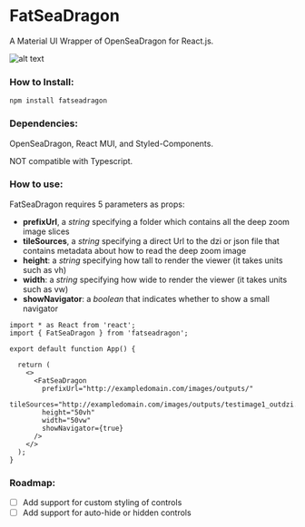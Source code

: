 # FatSeaDragon

A Material UI Wrapper of OpenSeaDragon for React.js. 

![alt text](https://i.ibb.co/9v1fNV2/Screenshot-from-2022-06-07-15-30-23.png)


### How to Install:

```
npm install fatseadragon
```

### Dependencies:
OpenSeaDragon, React MUI, and Styled-Components.

NOT compatible with Typescript.


### How to use:

FatSeaDragon requires 5 parameters as props:
- **prefixUrl**, a *string* specifying a folder which contains all the deep zoom image slices
- **tileSources**, a *string* specifying a direct Url to the dzi or json file that contains metadata about how to read the deep zoom image
- **height**: a *string* specifying how tall to render the viewer (it takes units such as vh)
- **width**: a *string* specifying how wide to render the viewer (it takes units such as vw)
- **showNavigator**: a *boolean* that indicates whether to show a small navigator


```
import * as React from 'react';
import { FatSeaDragon } from 'fatseadragon';

export default function App() {

  return (
    <>
      <FatSeaDragon 
        prefixUrl="http://exampledomain.com/images/outputs/"
        tileSources="http://exampledomain.com/images/outputs/testimage1_outdzi.dzi"
        height="50vh"
        width="50vw"
        showNavigator={true}
      />
    </>
  );
}
```

### Roadmap:

- [ ] Add support for custom styling of controls
- [ ] Add support for auto-hide or hidden controls
